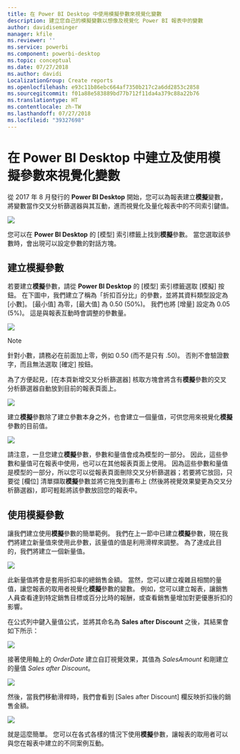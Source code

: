 ```yaml
---
title: 在 Power BI Desktop 中使用模擬參數來視覺化變數
description: 建立您自己的模擬變數以想像及視覺化 Power BI 報表中的變數
author: davidiseminger
manager: kfile
ms.reviewer: ''
ms.service: powerbi
ms.component: powerbi-desktop
ms.topic: conceptual
ms.date: 07/27/2018
ms.author: davidi
LocalizationGroup: Create reports
ms.openlocfilehash: e93c11b86ebc664af7350b217c2a6dd2853c2858
ms.sourcegitcommit: f01a88e583889bd77b712f11da4a379c88a22b76
ms.translationtype: HT
ms.contentlocale: zh-TW
ms.lasthandoff: 07/27/2018
ms.locfileid: "39327698"
---
```

# <a name="create-and-use-a-what-if-parameter-to-visualize-variables-in-power-bi-desktop"></a>在 Power BI Desktop 中建立及使用模擬參數來視覺化變數
從 2017 年 8 月發行的 **Power BI Desktop** 開始，您可以為報表建立**模擬**變數，將變數當作交叉分析篩選器與其互動，進而視覺化及量化報表中的不同索引鍵值。

![](media/desktop-what-if/what-if_01.png)

您可以在 **Power BI Desktop** 的 [模型] 索引標籤上找到**模擬**參數。 當您選取該參數時，會出現可以設定參數的對話方塊。

## <a name="creating-a-what-if-parameter"></a>建立模擬參數
若要建立**模擬**參數，請從 **Power BI Desktop** 的 [模型] 索引標籤選取 [模擬] 按鈕。 在下圖中，我們建立了稱為「折扣百分比」的參數，並將其資料類型設定為 [小數]。 [最小值] 為零，[最大值] 為 0.50 (50%)。 我們也將 [增量] 設定為 0.05 (5%)。 這是與報表互動時會調整的參數量。

![](media/desktop-what-if/what-if_02.png)

> [!NOTE]
> 針對小數，請務必在前面加上零，例如 0.50 (而不是只有 .50)。 否則不會驗證數字，而且無法選取 [確定] 按鈕。
> 
> 

為了方便起見，[在本頁新增交叉分析篩選器] 核取方塊會將含有**模擬**參數的交叉分析篩選器自動放到目前的報表頁面上。

![](media/desktop-what-if/what-if_03.png)

建立**模擬**參數除了建立參數本身之外，也會建立一個量值，可供您用來視覺化**模擬**參數的目前值。

![](media/desktop-what-if/what-if_04.png)

請注意，一旦您建立**模擬**參數，參數和量值會成為模型的一部分。 因此，這些參數和量值可在報表中使用，也可以在其他報表頁面上使用。 因為這些參數和量值是模型的一部分，所以您可以從報表頁面刪除交叉分析篩選器；若要將它放回，只要從 [欄位] 清單擷取**模擬**參數並將它拖曳到畫布上 (然後將視覺效果變更為交叉分析篩選器)，即可輕鬆將該參數放回您的報表中。

## <a name="using-a-what-if-parameter"></a>使用模擬參數
讓我們建立使用**模擬**參數的簡單範例。 我們在上一節中已建立**模擬**參數，現在我們將建立新量值來使用此參數，該量值的值是利用滑桿來調整。 為了達成此目的，我們將建立一個新量值。

![](media/desktop-what-if/what-if_05.png)

此新量值將會是套用折扣率的總銷售金額。 當然，您可以建立複雜且相關的量值，讓您報表的取用者視覺化**模擬**參數的變數。 例如，您可以建立報表，讓銷售人員查看達到特定銷售目標或百分比時的報酬，或查看銷售量增加對更優惠折扣的影響。

在公式列中鍵入量值公式，並將其命名為 **Sales after Discount** 之後，其結果會如下所示：

![](media/desktop-what-if/what-if_06.png)

接著使用軸上的 *OrderDate* 建立自訂視覺效果，其值為 *SalesAmount* 和剛建立的量值 *Sales after Discount*。

![](media/desktop-what-if/what-if_07.png)

然後，當我們移動滑桿時，我們會看到 [Sales after Discount] 欄反映折扣後的銷售金額。

![](media/desktop-what-if/what-if_08.png)

就是這麼簡單。 您可以在各式各樣的情況下使用**模擬**參數，讓報表的取用者可以與您在報表中建立的不同案例互動。

